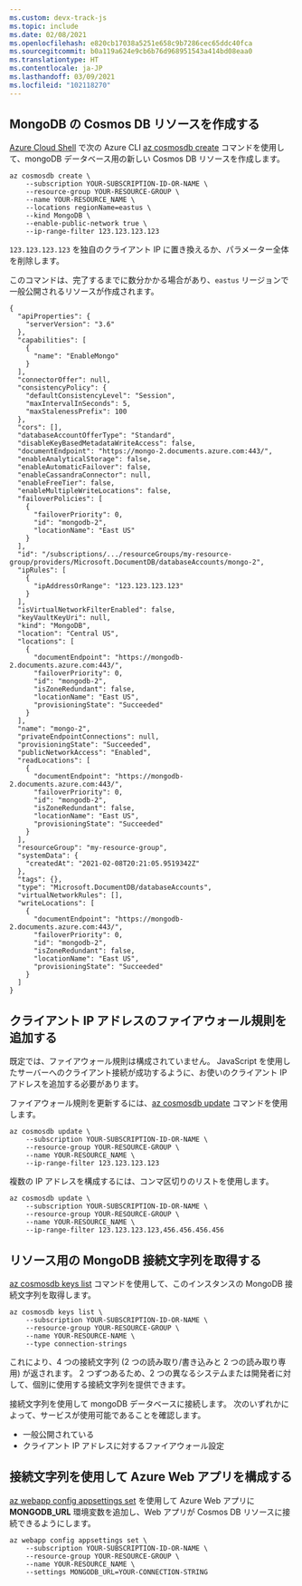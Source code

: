 ```yaml
---
ms.custom: devx-track-js
ms.topic: include
ms.date: 02/08/2021
ms.openlocfilehash: e820cb17038a5251e658c9b7286cec65ddc40fca
ms.sourcegitcommit: b0a119a624e9cb6b76d968951543a414bd08eaa0
ms.translationtype: HT
ms.contentlocale: ja-JP
ms.lasthandoff: 03/09/2021
ms.locfileid: "102118270"
---
```

## <a name="create-a-cosmos-db-resource-for-mongodb"></a>MongoDB の Cosmos DB リソースを作成する

[Azure Cloud Shell](https://shell.azure.com) で次の Azure CLI [az cosmosdb create](/cli/azure/cosmosdb#az_cosmosdb_create) コマンドを使用して、mongoDB データベース用の新しい Cosmos DB リソースを作成します。 

```azurecli
az cosmosdb create \
    --subscription YOUR-SUBSCRIPTION-ID-OR-NAME \
    --resource-group YOUR-RESOURCE-GROUP \
    --name YOUR-RESOURCE_NAME \
    --locations regionName=eastus \
    --kind MongoDB \
    --enable-public-network true \
    --ip-range-filter 123.123.123.123 
```

`123.123.123.123` を独自のクライアント IP に置き換えるか、パラメーター全体を削除します。 

このコマンドは、完了するまでに数分かかる場合があり、`eastus` リージョンで一般公開されるリソースが作成されます。 

```text
{
  "apiProperties": {
    "serverVersion": "3.6"
  },
  "capabilities": [
    {
      "name": "EnableMongo"
    }
  ],
  "connectorOffer": null,
  "consistencyPolicy": {
    "defaultConsistencyLevel": "Session",
    "maxIntervalInSeconds": 5,
    "maxStalenessPrefix": 100
  },
  "cors": [],
  "databaseAccountOfferType": "Standard",
  "disableKeyBasedMetadataWriteAccess": false,
  "documentEndpoint": "https://mongo-2.documents.azure.com:443/",
  "enableAnalyticalStorage": false,
  "enableAutomaticFailover": false,
  "enableCassandraConnector": null,
  "enableFreeTier": false,
  "enableMultipleWriteLocations": false,
  "failoverPolicies": [
    {
      "failoverPriority": 0,
      "id": "mongodb-2",
      "locationName": "East US"
    }
  ],
  "id": "/subscriptions/.../resourceGroups/my-resource-group/providers/Microsoft.DocumentDB/databaseAccounts/mongo-2",
  "ipRules": [
    {
      "ipAddressOrRange": "123.123.123.123"
    }
  ],
  "isVirtualNetworkFilterEnabled": false,
  "keyVaultKeyUri": null,
  "kind": "MongoDB",
  "location": "Central US",
  "locations": [
    {
      "documentEndpoint": "https://mongodb-2.documents.azure.com:443/",
      "failoverPriority": 0,
      "id": "mongodb-2",
      "isZoneRedundant": false,
      "locationName": "East US",
      "provisioningState": "Succeeded"
    }
  ],
  "name": "mongo-2",
  "privateEndpointConnections": null,
  "provisioningState": "Succeeded",
  "publicNetworkAccess": "Enabled",
  "readLocations": [
    {
      "documentEndpoint": "https://mongodb-2.documents.azure.com:443/",
      "failoverPriority": 0,
      "id": "mongodb-2",
      "isZoneRedundant": false,
      "locationName": "East US",
      "provisioningState": "Succeeded"
    }
  ],
  "resourceGroup": "my-resource-group",
  "systemData": {
    "createdAt": "2021-02-08T20:21:05.9519342Z"
  },
  "tags": {},
  "type": "Microsoft.DocumentDB/databaseAccounts",
  "virtualNetworkRules": [],
  "writeLocations": [
    {
      "documentEndpoint": "https://mongodb-2.documents.azure.com:443/",
      "failoverPriority": 0,
      "id": "mongodb-2",
      "isZoneRedundant": false,
      "locationName": "East US",
      "provisioningState": "Succeeded"
    }
  ]
}
```

## <a name="add-firewall-rule-for-your-client-ip-address"></a>クライアント IP アドレスのファイアウォール規則を追加する

既定では、ファイアウォール規則は構成されていません。 JavaScript を使用したサーバーへのクライアント接続が成功するように、お使いのクライアント IP アドレスを追加する必要があります。

ファイアウォール規則を更新するには、[az cosmosdb update](/cli/azure/cosmosdb#az_cosmosdb_update) コマンドを使用します。

```azurecli
az cosmosdb update \
    --subscription YOUR-SUBSCRIPTION-ID-OR-NAME \
    --resource-group YOUR-RESOURCE-GROUP \
    --name YOUR-RESOURCE_NAME \
    --ip-range-filter 123.123.123.123
```

複数の IP アドレスを構成するには、コンマ区切りのリストを使用します。

```azurecli
az cosmosdb update \
    --subscription YOUR-SUBSCRIPTION-ID-OR-NAME \
    --resource-group YOUR-RESOURCE-GROUP \
    --name YOUR-RESOURCE_NAME \
    --ip-range-filter 123.123.123.123,456.456.456.456
```

## <a name="get-the-mongodb-connection-string-for-your-resource"></a>リソース用の MongoDB 接続文字列を取得する

[az cosmosdb keys list](/cli/azure/cosmosdb/keys#az_cosmosdb_keys_list) コマンドを使用して、このインスタンスの MongoDB 接続文字列を取得します。

```azurecli
az cosmosdb keys list \
    --subscription YOUR-SUBSCRIPTION-ID-OR-NAME \
    --resource-group YOUR-RESOURCE-GROUP \
    --name YOUR-RESOURCE-NAME \
    --type connection-strings 
```

これにより、4 つの接続文字列 (2 つの読み取り/書き込みと 2 つの読み取り専用) が返されます。 2 つずつあるため、2 つの異なるシステムまたは開発者に対して、個別に使用する接続文字列を提供できます。 

接続文字列を使用して mongoDB データベースに接続します。 次のいずれかによって、サービスが使用可能であることを確認します。

* 一般公開されている
* クライアント IP アドレスに対するファイアウォール設定

## <a name="configure-your-azure-web-app-with-the-connection-string"></a>接続文字列を使用して Azure Web アプリを構成する

[az webapp config appsettings set](/cli/azure/webapp/config/appsettings#az_webapp_config_appsettings_set) を使用して Azure Web アプリに **MONGODB_URL** 環境変数を追加し、Web アプリが Cosmos DB リソースに接続できるようにします。

```azurecli
az webapp config appsettings set \
    --subscription YOUR-SUBSCRIPTION-ID-OR-NAME \
    --resource-group YOUR-RESOURCE-GROUP \
    --name YOUR-RESOURCE_NAME \
    --settings MONGODB_URL=YOUR-CONNECTION-STRING
```
